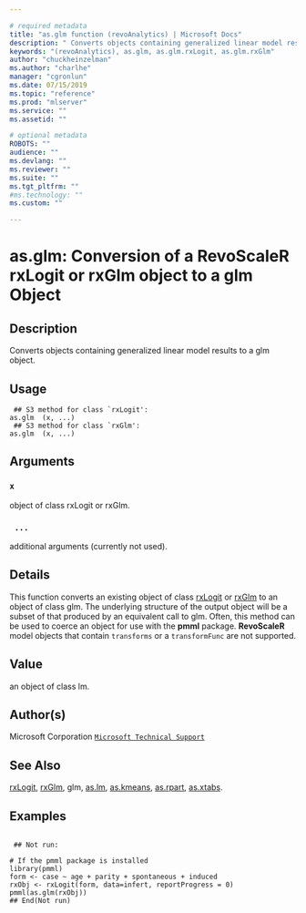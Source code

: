 ```yaml
--- 

# required metadata 
title: "as.glm function (revoAnalytics) | Microsoft Docs" 
description: " Converts objects containing generalized linear model results to a glm object. " 
keywords: "(revoAnalytics), as.glm, as.glm.rxLogit, as.glm.rxGlm" 
author: "chuckheinzelman"
ms.author: "charlhe" 
manager: "cgronlun" 
ms.date: 07/15/2019
ms.topic: "reference" 
ms.prod: "mlserver" 
ms.service: "" 
ms.assetid: "" 

# optional metadata 
ROBOTS: "" 
audience: "" 
ms.devlang: "" 
ms.reviewer: "" 
ms.suite: "" 
ms.tgt_pltfrm: "" 
#ms.technology: "" 
ms.custom: "" 

--- 
```





 # as.glm: Conversion of a RevoScaleR rxLogit or rxGlm object to a glm Object 
 ## Description

Converts objects containing generalized linear model results to a glm object.


 ## Usage

```   
 ## S3 method for class `rxLogit':
as.glm  (x, ...)
 ## S3 method for class `rxGlm':
as.glm  (x, ...)

```

 ## Arguments



 ### `x`
 object of class rxLogit or rxGlm. 


 ### ` ...`
 additional arguments (currently not used). 




 ## Details

This function converts an existing object of class [rxLogit](rxLogit.md) or 
[rxGlm](rxGLM.md) to an object of class glm.
The underlying structure of the output object will be a subset of that produced by an equivalent call to
glm. Often, this method can be used to coerce an object
for use with the **pmml** package. **RevoScaleR** model objects that contain
`transforms` or a `transformFunc` are not supported.



 ## Value

an object of class lm.


 ## Author(s)
 Microsoft Corporation [`Microsoft Technical Support`](https://go.microsoft.com/fwlink/?LinkID=698556&clcid=0x409)


 ## See Also

[rxLogit](rxLogit.md),
[rxGlm](rxGLM.md),
glm,
[as.lm](as.lm.md),
[as.kmeans](as.kmeans.md),
[as.rpart](as.rpart.md),
[as.xtabs](as.xtabs.md).


 ## Examples

 ```

  ## Not run:

# If the pmml package is installed 
library(pmml)
form <- case ~ age + parity + spontaneous + induced
rxObj <- rxLogit(form, data=infert, reportProgress = 0)
pmml(as.glm(rxObj))
 ## End(Not run) 
```

